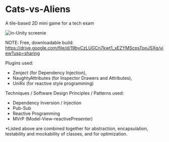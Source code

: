 # Cats-vs-Aliens
A tile-based 2D mini game for a tech exam

![in-Unity screenie](https://images-wixmp-ed30a86b8c4ca887773594c2.wixmp.com/f/08a50655-d954-462d-a65a-4fb5d8df66ad/derecuk-27511a4f-1659-4a41-82ed-899f5d0dde2e.png/v1/fill/w_1216,h_657,q_70,strp/cats_vs_aliens___unity_screenie_by_zarashi99_derecuk-pre.jpg?token=eyJ0eXAiOiJKV1QiLCJhbGciOiJIUzI1NiJ9.eyJzdWIiOiJ1cm46YXBwOjdlMGQxODg5ODIyNjQzNzNhNWYwZDQxNWVhMGQyNmUwIiwiaXNzIjoidXJuOmFwcDo3ZTBkMTg4OTgyMjY0MzczYTVmMGQ0MTVlYTBkMjZlMCIsIm9iaiI6W1t7ImhlaWdodCI6Ijw9NjkyIiwicGF0aCI6IlwvZlwvMDhhNTA2NTUtZDk1NC00NjJkLWE2NWEtNGZiNWQ4ZGY2NmFkXC9kZXJlY3VrLTI3NTExYTRmLTE2NTktNGE0MS04MmVkLTg5OWY1ZDBkZGUyZS5wbmciLCJ3aWR0aCI6Ijw9MTI4MCJ9XV0sImF1ZCI6WyJ1cm46c2VydmljZTppbWFnZS5vcGVyYXRpb25zIl19.uDNbudyfKAQcLrEXnaabzAP9bwLk1mZ-9_SnMHk11L4)

NOTE: Free, downloadable build: https://drive.google.com/file/d/19byCzLUGCn7kwt1_xEZYMScpsTpoJSXg/view?usp=sharing

Plugins used:
- Zenject (for Dependency Injection),
- NaughtyAttributes (for Inspector Drawers and Attributes),
- UniRx (for reactive style programming)

Techniques / Software Design Principles / Patterns used:
- Dependency Inversion / Injection
- Pub-Sub
- Reactive Programming
- MVrP (Model-View-reactivePresenter)

*Listed above are combined together for abstraction, encapsulation, testability and mockability of classes, and for optimization.
